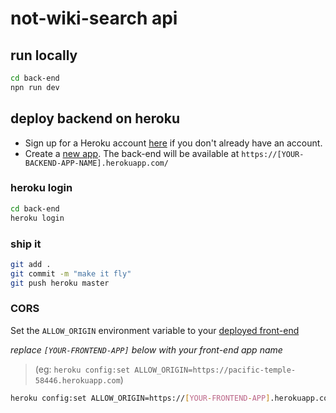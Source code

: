 # not-wiki-search api

## run locally

```bash
cd back-end
npn run dev
```

## deploy backend on heroku

- Sign up for a Heroku account [here](https://signup.heroku.com/) if you don't already have an account.
- Create a [new app](https://dashboard.heroku.com/new-app). The back-end will be available at `https://[YOUR-BACKEND-APP-NAME].herokuapp.com/`

### heroku login

```bash
cd back-end
heroku login
```

### ship it

```bash
git add .
git commit -m "make it fly"
git push heroku master
```

### CORS

Set the `ALLOW_ORIGIN` environment variable to your [deployed front-end](../README)

_replace `[YOUR-FRONTEND-APP]` below with your front-end app name_
> (eg: `heroku config:set ALLOW_ORIGIN=https://pacific-temple-58446.herokuapp.com`)

```bash
heroku config:set ALLOW_ORIGIN=https://[YOUR-FRONTEND-APP].herokuapp.com
```

